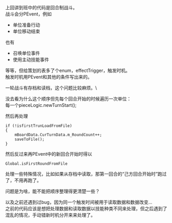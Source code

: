 上回讲到班中的代码是回合制战斗。\
战斗会分PEvent，例如
 - 单位准备行动
 - 单位移动结束

也有
- 召唤单位事件
- 使用主动技能事件

等等，但给策划的表多了个enum，effectTrigger，触发时机。\
触发时机用PEvent和其他的条件写出来的。

一轮战斗有存档和读档，这个问题比较麻烦。\

没去看为什么这个顺序但先每个回合开始的时候遍历一次单位：\
每一个pieceLogic.newTurnStart();

然后再处理
```
if (!isfirstTrunLoadFromFile)
{
    mBoardData.CurTurnData.m_RoundCount++;
    saveToFile();
}
```

然后反过来再PEvent中的新回合开始时得以
```
Global.isFirstRoundFromFile
```
处理一些特殊情况，比如如果从存档中读取，那第一回合的“己方回合开始时”跑过了，不用再跑了。

问题是为啥，能不能把顺序整理得更清楚一些？

以及之前还遇到过bug，因为同一个触发时间被用于读取数据和数据改变…\
之前的代码应该是想把处理数据和读取数据以技能种类不同来处理，但之后遇到了混乱的情况，手动错新时机分开来来处理了。
